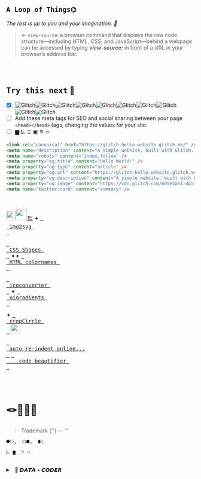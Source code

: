 ## `A Loop of Things⌬`

_The rest is up to you and your imagination. 🦄_

> ← `view-source`: a browser command that displays the raw code structure—including HTML, CSS, and JavaScript—behind a webpage can be accessed by typing ___view-source:___ in front of a URL in your browser’s address bar.

<br><br>

## <samp>Try this next</samp> 🪸

- [x] ![Glitch](https://cdn.glitch.com/a9975ea6-8949-4bab-addb-8a95021dc2da%2FLogo_Color.svg?v=1602781328576)![Glitch](https://cdn.glitch.com/a9975ea6-8949-4bab-addb-8a95021dc2da%2FLogo_Color.svg?v=1602781328576)![Glitch](https://cdn.glitch.com/a9975ea6-8949-4bab-addb-8a95021dc2da%2FLogo_Color.svg?v=1602781328576)![Glitch](https://cdn.glitch.com/a9975ea6-8949-4bab-addb-8a95021dc2da%2FLogo_Color.svg?v=1602781328576)![Glitch](https://cdn.glitch.com/a9975ea6-8949-4bab-addb-8a95021dc2da%2FLogo_Color.svg?v=1602781328576)![Glitch](https://cdn.glitch.com/a9975ea6-8949-4bab-addb-8a95021dc2da%2FLogo_Color.svg?v=1602781328576)![Glitch](https://cdn.glitch.com/a9975ea6-8949-4bab-addb-8a95021dc2da%2FLogo_Color.svg?v=1602781328576)![Glitch](https://cdn.glitch.com/a9975ea6-8949-4bab-addb-8a95021dc2da%2FLogo_Color.svg?v=1602781328576)![Glitch](https://cdn.glitch.com/a9975ea6-8949-4bab-addb-8a95021dc2da%2FLogo_Color.svg?v=1602781328576)![Glitch](https://cdn.glitch.com/a9975ea6-8949-4bab-addb-8a95021dc2da%2FLogo_Color.svg?v=1602781328576)
- [ ] Add these meta tags for SEO and social sharing between your page `<head></head>` tags, changing the values for your site:
- [ ]  ▆ ⛡ ♖ ▣ ⚞  ⏥ 

```html
<link rel="canonical" href="https://glitch-hello-website.glitch.me/" />
<meta name="description" content="A simple website, built with Glitch. Remix it to get your own."/>
<meta name="robots" content="index,follow" />
<meta property="og:title" content="Hello World!" />
<meta property="og:type" content="article" />
<meta property="og:url" content="https://glitch-hello-website.glitch.me/" />
<meta property="og:description" content="A simple website, built with Glitch. Remix it to get your own."/>
<meta property="og:image" content="https://cdn.glitch.com/605e2a51-d45f-4d87-a285-9410ad350515%2Fhello-website-social.png?v=1616712748147"/>
<meta name="twitter:card" content="summary" />
```


<br>

[<kbd><img width="25" src="https://img.icons8.com/?size=100&id=iKvs9s3u1mZS&format=png&color=7A0045"/><img width="30" src="https://img.icons8.com/?size=100&id=dGiodiqcwDyd&format=png&color=C05746"/>🏗️</kbd>](https://www.fontshare.com/) ✦ [<kbd> <br> img2svg <br> </kbd>](https://picsvg.com/)

[<kbd> <br> CSS Shapes <br> </kbd>](https://www.w3schools.com/howto/howto_css_shapes.asp) ✦✦ [<kbd> <br> HTML colornames <br> </kbd>](https://colorkit.co/html-color-names/)

[<kbd> <br> icoconverter <br> </kbd>](https://www.icoconverter.com/) ✦ [<kbd> <br> uigradients <br> </kbd>](https://uigradients.com/#Memariani)

✦ [<kbd> <br> cropCircle <br> </kbd>](https://crop-circle.imageonline.co/) <img width="25" src="https://img.icons8.com/?size=100&id=HPV0Y4LCt0v7&format=png&color=7A0045"/>

[<kbd> <br> auto re-indent online...<br> </kbd>](https://codebeautify.org/css-beautify-minify) [<kbd> <br> ...code beautifier <br> </kbd>](https://beautifier.io/)

<br><br>

# 🪢📿👝🌉
>  Trademark (™) — &trade;

```markdown
⭓⭔,  ⬡⬢,  ⬮⬯

⛡ ▆  ⚞ ⏥ 
```
<br>

<details>
<summary>&nbsp; 💾 𝘿𝘼𝙏𝘼 ⭒ 𝘾𝙊𝘿𝙀𝙍</summary>
<br>

```
⠀⠀⠀⠀⣀⣀⣤⣴⣶⣿⣿⣷⣶⣤⣀⣀⠀⠀⠀⠀⠀⠀⠀⠀
⠀⢀⣴⣿⠟⠉⠙⠛⠿⠿⠛⠋⠉⠻⣿⣿⣿⣦⡀⠀⠀⠀   ＤＡＴＡ ⭒ ＣＯＤＥＲ
⢀⣿⣿⣅⠀⢠⣾⣿⣿⣶⣶⣿⣷⡄⠀⣸⣿⣿⣿⣆⠀⠀⠀⣿⠀⣶⠀⣶⠀⡇⠀⣤⠀⣿
⢸⣿⣿⣿⠀⠘⣿⡟⠁⢀⡀⠈⢻⡿⠀⣿⣿⣿⣿⣿⣧⠀⠀⠉⠀⠛⠀⠿⠀⠇⠀⠙⠀⠋
⠀⠙⣿⣿⣷⣶⣤⣤⣾⣿⣿⣷⣤⣤⣾⣿⣿⣿⠟⠁⠀⠀⠀⣀⣀⣀⡀⠀⢀⣤⣤⣤⣤⣄
⠀⠀⠈⠉⠛⠿⠿⣿⣿⣿⣿⣿⣿⠿⠿⠟⠋⠁⠀⠀⠀⠀⠀⠉⠉⠉⠉⠀⠉⠉⠉⠉⠉⠁
⠀⠀⠀⠀⠀⠀⠀⠀⠀⠀⠀⠀⠀⠀⠀⠀⠀⠀⠀⠀⠀⠀⠀⠀⠀⭒⭒⭒
```

```
██████╗  █████╗ ████████╗ █████╗      ██████╗  ██████╗ ██████╗ ███████╗██████╗
██╔══██╗██╔══██╗╚══██╔══╝██╔══██╗    ██╔════╝ ██╔═══██╗██╔══██╗██╔════╝██╔══██╗
██████╔╝███████║   ██║   ███████║    ██║  ███╗██║   ██║██████╔╝█████╗  ██████╔╝
██╔═══╝ ██╔══██║   ██║   ██╔══██║    ██║   ██║██║   ██║██╔═══╝ ██╔══╝  ██╔══██╗
██║     ██║  ██║   ██║   ██║  ██║    ╚██████╔╝╚██████╔╝██║     ███████╗██║  ██║
╚═╝     ╚═╝  ╚═╝   ╚═╝   ╚═╝  ╚═╝     ╚═════╝  ╚═════╝ ╚═╝     ╚══════╝╚═╝  ╚═╝
```

```
╔══════════════════════════════╗
║     DATA ✦ CODER VAPORWAVE        ║
╚══════════════════════════════╝
▄▀█ ▄▀█ ▀█▀ ▄▀█   █▀▄▀█ ▄▀█ █▀▄ █▀▀
█▀█ █▀▄  █  █▀█   █░▀░█ █▀█ █▄▀ ██▄

⣿⣿⠿⠿⠛⠋ ⮞ SYNTHCORE DEV MODE ⮜ ⠙⠛⠿⠿⣿⣿
```

```
  _|_|_|    _|_|    _|_|_|_|  _|_|_|      _|_|    _|_|_|    _|_|_|_|  _|_|_|
_|        _|    _|    _|    _|    _|    _|    _|  _|    _|  _|        _|    _|
_|        _|_|_|_|    _|    _|_|_|      _|    _|  _|_|_|    _|_|_|    _|_|_|
_|        _|    _|    _|    _|    _|    _|    _|  _|    _|  _|        _|    _|
  _|_|_|  _|    _|    _|    _|    _|      _|_|    _|    _|  _|_|_|_|  _|    _|
```

```
██████╗  █████╗ ████████╗ █████╗      ██████╗  ██████╗ ██████╗ ███████╗██████╗
██╔══██╗██╔══██╗╚══██╔══╝██╔══██╗    ██╔════╝ ██╔═══██╗██╔══██╗██╔════╝██╔══██╗
██████╔╝███████║   ██║   ███████║    ██║  ███╗██║   ██║██████╔╝█████╗  ██████╔╝
██╔═══╝ ██╔══██║   ██║   ██╔══██║    ██║   ██║██║   ██║██╔═══╝ ██╔══╝  ██╔══██╗
██║     ██║  ██║   ██║   ██║  ██║    ╚██████╔╝╚██████╔╝██║     ███████╗██║  ██║
╚═╝     ╚═╝  ╚═╝   ╚═╝   ╚═╝  ╚═╝     ╚═════╝  ╚═════╝ ╚═╝     ╚══════╝╚═╝  ╚═╝

⮞ [ VΛPӨRWΛVΞ TΞCH | 𝒅𝒂𝒕𝒂.𝒈𝒍𝒊𝒕𝒄𝒉() ] ⮜
```

```
▄█▀▀▀█▄█ ▀█▀ ▄▀▄ ▀▄ █▀▀ █▀▄ ▀█▀ █▀▄ █▀▀
█ █▀█ █  █  █▀█  █ █▀▀ █▀▄  █  █▀▄ █▀▀
▀ ▀▀▀ ▀  ▀  ▀ ▀ ▄▀ ▀▀▀ ▀▀░  ▀  ▀░▀ ▀▀▀
```

```
██████╗  █████╗ ████████╗ █████╗       ██████╗  ██████╗ ██████╗ ███████╗██████╗
██╔══██╗██╔══██╗╚══██╔══╝██╔══██╗     ██╔═══██╗██╔═══██╗██╔══██╗██╔════╝██╔══██╗
██████╔╝███████║   ██║   ███████║     ██║   ██║██║   ██║██████╔╝█████╗  ██████╔╝
██╔═══╝ ██╔══██║   ██║   ██╔══██║     ██║▄▄ ██║██║   ██║██╔═══╝ ██╔══╝  ██╔══██╗
██║     ██║  ██║   ██║   ██║  ██║     ╚██████╔╝╚██████╔╝██║     ███████╗██║  ██║
╚═╝     ╚═╝  ╚═╝   ╚═╝   ╚═╝  ╚═╝      ╚══▀▀═╝  ╚═════╝ ╚═╝     ╚══════╝╚═╝  ╚═╝

>> "C0D3 Y0UR R3AL1TY" ∞ V A P O R G R I D <<
```

```
▓█████▄  ▄▄▄       ▄████▄   ██ ▄█▀ ▄▄▄       ███▄    █ ▓█████
▒██▀ ██▌▒████▄    ▒██▀ ▀█   ██▄█▒ ▒████▄     ██ ▀█   █ ▓█   ▀
░██   █▌▒██  ▀█▄  ▒▓█    ▄ ▓███▄░ ▒██  ▀█▄  ▓██  ▀█ ██▒▒███
░▓█▄   ▌░██▄▄▄▄██ ▒▓▓▄ ▄██▒▓██ █▄ ░██▄▄▄▄██ ▓██▒  ▐▌██▒▒▓█  ▄
░▒████▓  ▓█   ▓██▒▒ ▓███▀ ░▒██▒ █▄ ▓█   ▓██▒▒██░   ▓██░░▒████▒
 ▒▒▓  ▒  ▒▒   ▓▒█░░ ░▒ ▒  ░▒ ▒▒ ▓▒ ▒▒   ▓▒█░░ ▒░   ▒ ▒ ░░ ▒░ ░
 ░ ▒  ▒   ▒   ▒▒ ░  ░  ▒   ░ ░▒ ▒░  ▒   ▒▒ ░░ ░░   ░ ▒░ ░ ░  ░
 ░ ░  ░   ░   ▒   ░        ░ ░░ ░   ░   ▒      ░   ░ ░    ░
   ░          ░  ░░ ░      ░  ░         ░  ░         ░    ░  ░
 ░                ░           vaporwave x coder.exe
```

```
██╗░░██╗░█████╗░██████╗░███████╗██╗░░░██╗██╗░░░██╗
██║░░██║██╔══██╗██╔══██╗██╔════╝██║░░░██║╚██╗░██╔╝
███████║██║░░██║██████╔╝█████╗░░██║░░░██║░╚████╔╝░
██╔══██║██║░░██║██╔═══╝░██╔══╝░░██║░░░██║░░╚██╔╝░░
██║░░██║╚█████╔╝██║░░░░░███████╗╚██████╔╝░░░██║░░░
╚═╝░░╚═╝░╚════╝░╚═╝░░░░░╚══════╝░╚═════╝░░░░╚═╝░░░

░█▀█░█▀▀░█▀▀░█▀█░█▀▀░█▀█
░█▀█░█░█░█░█░█░█░█░█░█░█
░▀░▀░▀▀▀░▀▀▀░▀░▀░▀▀▀░▀░▀
         enter.the.code.zone
```

```
[===[ V4P0RW4V3_C0D3R_REB3L.SYS ]===]
      __  __     ____      _    ____ ___ _____   __
     |  \/  |   |  _ \    / \  |  _ \_ _|_   _| / /
     | |\/| |   | | | |  / _ \ | | | | |  | |  | |
     | |  | |_  | |_| | / ___ \| |_| | |  | |  | |
     |_|  |_(_) |____/ /_/   \_\____/___| |_|  |_|
    :: INITIATING D A T A   D R I F T  ::
    :: DECRYPTING MEMORY CORE 0xAFFE ::
    :: STREAM >> █▒▒▒▒▒▒▒▒▒▒▒▒▒▒▒▒▒▒▒▒▒▒▒▒▒▒█
[===[ SYS.LOADED - AESTHETIC MODE ENABLED ]===]
```

```
░█──░█ ░█▀▀▀█ ░█▀▀▀█ ░█──░█ ▀▀█▀▀ ▀█▀ ░█▄─░█ ░█▀▀▀
░█▀▀█─ ░█──░█ ░█──░█ ░█▀▀▀█ ─░█── ░█─ ░█░█░█ ░█▀▀▀
░█──░█ ░█▄▄▄█ ░█▄▄▄█ ░█──░█ ─░█── ▄█▄ ░█──▀█ ░█▄▄▄
───▄▀▀▀▄▄▄▄▄▄▄▀▀▀▄───
──█▒▒░░░░░░░░░▒▒█──
───█░░█░█░█░█░░█───  DATA.EXE // RUNNING
───█░░░▀█▀▀█▀░░░█───  WELCOME TO NEON SHELL
───▀▄░░░░░░░░░▄▀───   SYNTAX: CODE <-> DREAM
─────▀▀▀▀▀▀▀▀─────
```

```
▓█████▄ ▓█████▄ ▓█████ ▓█████▄  ▄▄▄       ███▄    █ ▓█████  ███▄ ▄███▓
▒██▀ ██▌▒██▀ ██▌▓█   ▀ ▒██▀ ██▌▒████▄     ██ ▀█   █ ▓█   ▀ ▓██▒▀█▀ ██▒
░██   █▌░██   █▌▒███   ░██   █▌▒██  ▀█▄  ▓██  ▀█ ██▒▒███   ▓██    ▓██░
░▓█▄   ▌░▓█▄   ▌▒▓█  ▄ ░▓█▄   ▌░██▄▄▄▄██ ▓██▒  ▐▌██▒▒▓█  ▄ ▒██    ▒██ 
░▒████▓ ░▒████▓ ░▒████▒░▒████▓  ▓█   ▓██▒▒██░   ▓██░░▒████▒▒██▒   ░██▒
 ▒▒▓  ▒  ▒▒▓  ▒ ░░ ▒░ ░ ▒▒▓  ▒  ▒▒   ▓▒█░░ ▒░   ▒ ▒ ░░ ▒░ ░░ ▒░   ░  ░
 ░ ▒  ▒  ░ ▒  ▒  ░ ░  ░ ░ ▒  ▒   ▒   ▒▒ ░░ ░░   ░ ▒░ ░ ░  ░░  ░      ░
 ░ ░  ░  ░ ░  ░    ░    ░ ░  ░   ░   ▒      ░   ░ ░    ░   ░      ░   
   ░       ░       ░  ░   ░          ░  ░         ░    ░  ░       ░   
 ░       ░               ░                           CODER ∴ CORE
      // SYSTEM.BOOTING >> INIT CYBERMATRIX... ▓▒▒░░░
      // STREAM.CONNECT [ DEEP NET NODE: ██▒▒▒▒▒▒▒▒▒ ]
      // RUN: ./neoninject --overclock --datastream turbo
```

# a gritty coder’s lair vibe

```
                    [ CODE NODE v3.0 - SYSTEM BOOT ]
  ╔════════════════════════════════════════════════════════╗
  ║ ▒▒▒▒▒▒▒▒▒▒▒▒▒▒▒▒▒▒▒▒▒▒▒▒▒▒▒▒▒▒▒▒▒▒▒▒▒▒▒▒▒▒▒▒▒▒▒▒▒▒▒▒▒▒ ║
  ║ ▒    ▄▄▄▄▄▄       ▄▄▄▄▄▄▄▄▄▄▄      ▄▄▄▄▄▄▄▄▄▄▄▄▄     ▒ ║
  ║ ▒   ████████▌    █████████████    ██████████████    ▒ ║
  ║ ▒   ██────██▌    ██───────████    ██──────────██    ▒ ║
  ║ ▒   ██ ░░ ██▌    ██ ░░░░░ ░███    ██ ░░░░░░░░░ ██    ▒ ║
  ║ ▒   ██▄▄▄▄██▌    ██▄▄▄▄▄▄▄████    ██▄▄▄▄▄▄▄▄▄▄▄██    ▒ ║
  ║ ▒   ▀▀▀▀▀▀▀▀      ▀▀▀▀▀▀▀▀▀▀▀▀     ▀▀▀▀▀▀▀▀▀▀▀▀▀     ▒ ║
  ╚════════════════════════════════════════════════════════╝

   // TERMINAL.LOG:
   > INIT NEON_BOOT.EXE ...
   > MOUNTING /dev/dream/net
   > CONNECTING TO NODE 404_ψ°VAPOR
   > LOADING █░░░░░░░░░░░░░░░░░░░░░░█  12% █████
   > AUTH SUCCESS // WELCOME, DATA CODER_

            .-.
           |_:_|
          /(_Y_)\     <[ CODE CONSOLE ENGAGED ]
         ( \/M\/ )
         (_/ \_\_)     ┌────────────────────────────┐
         /|| ||\       │ ░▒▓█> RUN ./encrypt_sky.sh │
        (_((_))_)      │ ░▒▓█> INIT AI_KERNEL_03    │
         `-' `-'       └────────────────────────────┘

          [ SERVER RACK ]
     ╔═══════════╗    ╔═══════════╗
     ║ ███ ███ █ ║    ║ ███ ███ █ ║
     ║ ███ ███ █ ║    ║ ███ ███ █ ║
     ╚═══════════╝    ╚═══════════╝

  [⌨️] KEYBOARD || [💾] DATA DRIVE || [🧠] MEMORY CORE

       ~ YOU ARE THE ARCHITECT OF THE ALGORITHM ~
```

```
╔════════════════════════════════╗
║      ╔═╗╔═╗╔═╗╔═╗╔═╗╔═╗       ║
║      ║D║║A║║T║║A║ ║C║║O║       ║
║      ╚═╝╚═╝╚═╝╚═╝ ╚═╝╚═╝       ║
║                                ║
║  ┌────────────────────────┐    ║
║  │  int main() {           │    ║
║  │      DataBlock db;      │    ║
║  │      db.load("memory"); │    ║
║  │      db.process();      │    ║
║  │      db.export("vpx");  │    ║
║  │      return 0;          │    ║
║  │  }                     │    ║
║  └────────────────────────┘    ║
║                                ║
║  [█████████▒▒▒▒▒▒▒▒▒▒▒▒▒▒▒▒▒▒] ║
║        DATA STREAM ACTIVE       ║
╚════════════════════════════════╝
```

```
      ┌───────────────────────────┐
     /                            /|
    /   ╔═╗ ╔═╗ ╔═╗ ╔═╗ ╔═╗ ╔═╗   / |
   /    ║D║ ║A║ ║T║ ║A║ ║C║ ║O║  /  |
  /     ╚═╝ ╚═╝ ╚═╝ ╚═╝ ╚═╝ ╚═╝ /   |
 ┌────────────────────────────┐│   |
 │  class DataObject {         ││   |
 │      loadData(source):     ││   |
 │          // fetch & decode ││   |
 │      processData():        ││   |
 │          // encrypt & hash ││   |
 │      exportData(format):   ││   |
 │          // save & export  ││   |
 └────────────────────────────┘│   |
 │                            ││  /
 │  [███████▒▒▒▒▒▒▒▒▒▒▒▒▒▒▒▒▒] │ /
 └────────────────────────────┘/
```

### Retro Terminal Window:
```
╔════════════════════════════╗
║ C:\Users\Coder> _               ║
║ > run data_stream.exe           ║
║                                 ║
║ [ █▒▒▒▒▒▒▒▒▒▒▒▒▒▒▒▒▒▒▒▒ ]   ║
║ Loading... 42%                  ║
║                                 ║
╚════════════════════════════╝
```

### Circuit Board Chip:
```
       .----------------.
      / .--------------. \
     | |    ______    | |
     | |   / ____ \   | |
     | |  | |____| |  | |
     | |  |  ____  |  | |
     | |  | |____| |  | |
     | |   \______/   | |
     | |              | |
      \ '--------------' /
       '----------------'
       |  DATA CODER  |
       '--------------'
```

### Hacker Mask:
```
    .-""""-.
   / -   -  \
  |  .-. .- |
  |  \o| |o (|
  \     ^    /
   '.  )--' /
     '-...-'
   // DATA  \\
  ||  CODER ||
   \\_______//
```

### Futuristic Data Pad / Tablet:
```
╔══════════════════════╗
║  [ CYBER DATA PAD ]      ║
║                          ║
║  > ACCESS GRANTED        ║
║  > UPLOADING FILES       ║
║  ██████▒▒▒▒▒▒▒▒▒▒▒▒   ║
║                          ║
╚══════════════════════╝
```

### Neon City Skyline Silhouette:
```
        |     |   |  |  |     |
    |  |  |  |  |__|  |  |  |  |__
  |__|  |__|  |  |  |  |__|  |  |  |
  |  |  |  |__|  |  |  |  |__|  |  |
  |  |  |  |  |  |  |  |  |  |  |  |
  |__|  |__|  |__|  |__|  |__|  |__|
```

### Cyberpunk Visor / HUD Glasses:
```
   ________________________
  /                        \
 |  [::::::]  [::::::]  [::]|
 |  |====|    |====|    |==| |
 |  |____|    |____|    |__| |
 |__________________________|
     |                  |
     |      CYBER       |
     |__________________|
```

### Neon Data Core / Reactor:
```
      .------------------.
     / .--------------.   \
    | |  ████████    | |   |
    | |  ███  ███    | |   |
    | |  ████████    | |   |
    | |   DATA CORE  | |   |
    | |    ██░░░░    | |   |
    | |              | |   |
     \ '--------------'  /
      '----------------'
        ||          ||
        ||          ||
        ||          ||
```

### Neon Circuit Helmet:
```
      .-=========-.
     /============\
    |.-----.-----.|
    || [#] | [#] ||
    ||     |     ||
    || [#] | [#] ||
    |'----' '----'|
     \============/
      `-========-'
```

### Cyberpunk Cityscape (Mini):
```
      || || ||    ||||
    |||| |||||  ||||||||
  ||||||||||||||||||||||||
    |  ||||||||||||  |
    |  ||||  ||||    |
    |  ||||  ||||    |
    |  ||||  ||||    |
   _|________________|_
  |____________________|
```

# K-Drama Cityscape ASCII

```
|||||||||||
     |           |
  ---|   ㅤㅤ   |---
     |   K-Drama|
   __|___________|__
  |    ||    ||    | 
  |    ||    ||    |
  |____||____||____|
```

### Korean Hanbok
```
_____
  /     \
 /_______\
 |  |  |  |
 |  |  |  |
 |__|__|__|
    ||
   /  \
```

### Lantern or Floating Object
```

.-"""-.
  /       \
 /         \
 \         /
  \       /
   `-._.-'
```

### Flower (Inspired by K-Drama Romance)
```
@@@
   @@@@@
  @@@@@@@
   @@@@@
    @@@
     |
     |
```

### Romantic Couple (For Romance K-Dramas)
```
(●♡●)   (●♡●)  
    (♥‿♥)    (♥‿♥)   
     <)   )♡ (   (>  
      /   \     /   \
```

### CEO & Assistant (For Office Romance or Chaebol Dramas)
```
(•_•)  (•_•)  
 <)   )╯  ╰(   (>  
  /    \    /    \
```

### Mystery & Thriller K-Drama (Detective Searching Clues)
```
(╭ರ_⊙)  
   <(  |  )>  
    /  |  \
```

### Food Scene (For K-Dramas with Delicious Food Moments)
```
(｡♥‿♥｡)  
   (っ🍜)っ
```

### Time Travel / Fantasy Drama (Portal Scene)
```
★彡(ゝ‿◕)彡★  
      ─═≡Σ(っ°Д°)っ
```


### Broken Heart (Symbolizing Sad Love Stories)
```
,d88b.d88b,
  88888888888
  `Y8888888Y'
    `Y888Y'
      `Y'
```

### Rainy Scene (For Emotional Moments)
```
.-""""""-.
  .'          '.
 :              :
 :              :
  :            :
   '          '
     '------'
      //  \\
     //    \\
    ||      ||
```

### Couple Holding Hands (Romance Trope)
```
(•‿•)❤(•‿•)
   /|   |\
  /  \ /  \
```

### City Skyline (Night Views, Romance Settings)
```
_.-._
    _| | | |_
   | | | | | |
   | | | | | |
   | | | | | |
   | | | | | |__
   | | | | | | |__
  _|_|_|_|_|_|_|_|
```

### Cherry Blossoms (Spring Romance Theme)
```
🌸   🌸   🌸  
🌸   🌸   🌸  
  🌸   🌸   🌸
```

### Wedding Scene (Happy Ending Trope)
```
(👰‍♀️❤️🤵)
     /     \
    /       \
   🎉🎊🎉🎊
```

### Café Scene (K-Dramas Love Coffee Shops
```
(  )  
   ||  
  |~~|  
  |~~|  
  |__|
```

### A City Skyline (Seoul Night Vibes)
```
|| || ||_||_|| ||  
  ||_||_|| || ||_||  
  || ||_|| ||_|| ||
```
</details>
